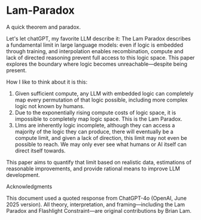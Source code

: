 # Lam-Paradox
A quick theorem and paradox.

Let's let chatGPT, my favorite LLM describe it:
The Lam Paradox describes a fundamental limit in large language models: even if logic is embedded through training, and interpolation enables recombination, compute and lack of directed reasoning prevent full access to this logic space. This paper explores the boundary where logic becomes unreachable—despite being present.

How I like to think about it is this:
1. Given sufficient compute, any LLM with embedded logic can completely map every permutation of that logic possible, including more complex logic not known by humans.
2. Due to the exponentially rising compute costs of logic space, it is impossible to completely map logic space. This is the Lam Paradox.
3. Llms are inherently logic incomplete, although they can access a majority of the logic they can produce, there will eventually be a compute limit, and given a lack of direction, this limit may not even be possible to reach. We may only ever see what humans or AI itself can direct itself towards.

This paper aims to quantify that limit based on realistic data, estimations of reasonable improvements, and provide rational means to improve LLM development.

Acknowledgments

This document used a quoted response from ChatGPT-4o (OpenAI, June 2025 version). 
All theory, interpretation, and framing—including the Lam Paradox and Flashlight Constraint—are original contributions by Brian Lam.